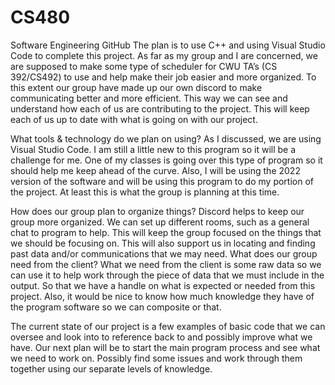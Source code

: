 # CS480
Software Engineering GitHub
The plan is to use C++ and using Visual Studio Code to complete this project. As far as my group and I are concerned, we are supposed to make some type of scheduler for CWU TA’s (CS 392/CS492) to use and help make their job easier and more organized. To this extent our group have made up our own discord to make communicating better and more efficient. This way we can see and understand how each of us are contributing to the project. This will keep each of us up to date with what is going on with our project.

What tools & technology do we plan on using?  As I discussed, we are using Visual Studio Code. I am still a little new to this program so it will be a challenge for me. One of my classes is going over this type of program so it should help me keep ahead of the curve. Also, I will be using the 2022 version of the software and will be using this program to do my portion of the project. At least this is what the group is planning at this time.  

How does our group plan to organize things? Discord helps to keep our group more organized. We can set up different rooms, such as a general chat to program to help. This will keep the group focused on the things that we should be focusing on. This will also support us in locating and finding past data and/or communications that we may need.
What does our group need from the client? What we need from the client is some raw data so we can use it to help work through the piece of data that we must include in the output. So that we have a handle on what is expected or needed from this project. Also, it would be nice to know how much knowledge they have of the program software so we can composite or that.

The current state of our project is a few examples of basic code that we can oversee and look into to reference back to and possibly improve what we have.
Our next plan will be to start the main program process and see what we need to work on. Possibly find some issues and work through them together using our separate levels of knowledge. 
